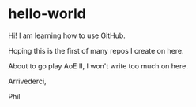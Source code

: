 # hello-world
Hi! I am learning how to use GitHub.

Hoping this is the first of many repos I create on here.

About to go play AoE II, I won't write too much on here.

Arrivederci,

Phil
